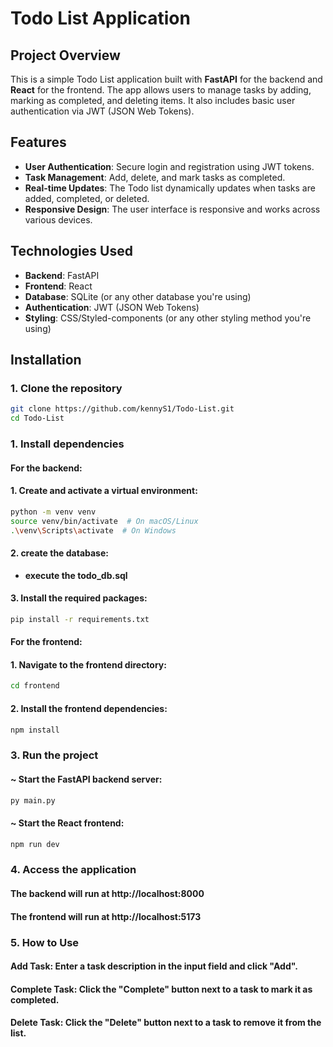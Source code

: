 # Todo List Application

## Project Overview

This is a simple Todo List application built with **FastAPI** for the backend and **React** for the frontend. The app allows users to manage tasks by adding, marking as completed, and deleting items. It also includes basic user authentication via JWT (JSON Web Tokens).

## Features

- **User Authentication**: Secure login and registration using JWT tokens.
- **Task Management**: Add, delete, and mark tasks as completed.
- **Real-time Updates**: The Todo list dynamically updates when tasks are added, completed, or deleted.
- **Responsive Design**: The user interface is responsive and works across various devices.

## Technologies Used

- **Backend**: FastAPI
- **Frontend**: React
- **Database**: SQLite (or any other database you're using)
- **Authentication**: JWT (JSON Web Tokens)
- **Styling**: CSS/Styled-components (or any other styling method you're using)

## Installation

### 1. Clone the repository

```bash
git clone https://github.com/kennyS1/Todo-List.git
cd Todo-List
```

### 1. Install dependencies
#### For the backend:
#### 1. Create and activate a virtual environment:
```bash
python -m venv venv
source venv/bin/activate  # On macOS/Linux
.\venv\Scripts\activate  # On Windows
```
#### 2. create the database: 
- **execute the todo_db.sql**
#### 3. Install the required packages:
```bash
pip install -r requirements.txt
```

#### For the frontend:
#### 1. Navigate to the frontend directory:
```bash
cd frontend
```
#### 2. Install the frontend dependencies:
```bash
npm install
```
### 3. Run the project
#### ~ Start the FastAPI backend server:
```bash
py main.py
```
#### ~ Start the React frontend:
```bash
npm run dev
```



### 4. Access the application
#### The backend will run at http://localhost:8000
#### The frontend will run at http://localhost:5173

### 5. How to Use
#### Add Task: Enter a task description in the input field and click "Add".
#### Complete Task: Click the "Complete" button next to a task to mark it as completed.
#### Delete Task: Click the "Delete" button next to a task to remove it from the list.



